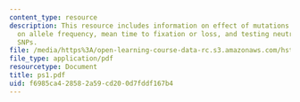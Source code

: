 ```yaml
---
content_type: resource
description: This resource includes information on effect of mutations and selection
  on allele frequency, mean time to fixation or loss, and testing neutrality of human
  SNPs.
file: /media/https%3A/open-learning-course-data-rc.s3.amazonaws.com/hst-508-quantitative-genomics-fall-2005/f6985ca428582a59cd200d7fddf167b4_ps1.pdf
file_type: application/pdf
resourcetype: Document
title: ps1.pdf
uid: f6985ca4-2858-2a59-cd20-0d7fddf167b4
---
```

